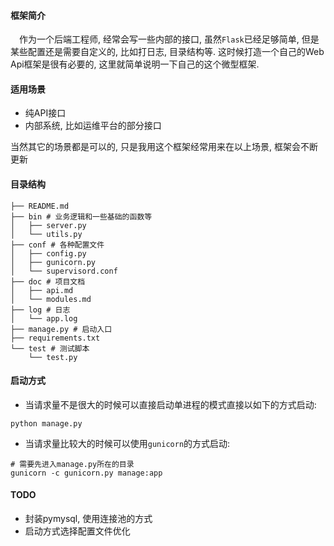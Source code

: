 #### 框架简介

&emsp;作为一个后端工程师, 经常会写一些内部的接口, 虽然`Flask`已经足够简单, 但是某些配置还是需要自定义的, 比如打日志, 目录结构等. 这时候打造一个自己的Web Api框架是很有必要的, 这里就简单说明一下自己的这个微型框架.

#### 适用场景

* 纯API接口
* 内部系统, 比如运维平台的部分接口

当然其它的场景都是可以的, 只是我用这个框架经常用来在以上场景, 框架会不断更新


#### 目录结构

```
├── README.md
├── bin # 业务逻辑和一些基础的函数等
│   ├── server.py
│   └── utils.py
├── conf # 各种配置文件
│   ├── config.py
│   ├── gunicorn.py
│   └── supervisord.conf
├── doc # 项目文档
│   ├── api.md
│   └── modules.md
├── log # 日志
│   └── app.log
├── manage.py # 启动入口
├── requirements.txt
└── test # 测试脚本
    └── test.py
```

#### 启动方式

* 当请求量不是很大的时候可以直接启动单进程的模式直接以如下的方式启动:

```
python manage.py
```

* 当请求量比较大的时候可以使用`gunicorn`的方式启动:

```
# 需要先进入manage.py所在的目录
gunicorn -c gunicorn.py manage:app
```


#### TODO

* 封装pymysql, 使用连接池的方式
* 启动方式选择配置文件优化